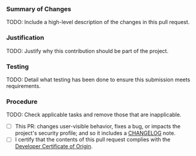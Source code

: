 ### Summary of Changes

TODO: Include a high-level description of the changes in this pull request.


### Justification

TODO: Justify why this contribution should be part of the project.


### Testing

TODO: Detail what testing has been done to ensure this submission meets requirements.


### Procedure

TODO: Check applicable tasks and remove those that are inapplicable.

* [ ] This PR: changes user-visible behavior, fixes a bug, or impacts the project's security profile; and so it includes a [CHANGELOG](https://github.com/ni/nilrt-snac/blob/master/docs/CHANGELOG.md) note.
* [ ] I certify that the contents of this pull request complies with the [Developer Certificate of Origin](https://github.com/ni/nilrt-snac/blob/master/docs/CONTRIBUTING.md).
